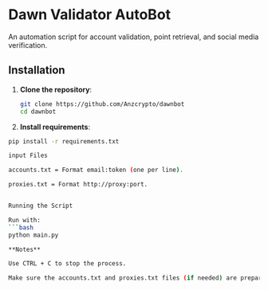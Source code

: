 # **Dawn Validator AutoBot**

An automation script for account validation, point retrieval, and social media verification.

## **Installation**
1. **Clone the repository**:  
   ```bash
   git clone https://github.com/Anzcrypto/dawnbot
   cd dawnbot

2. **Install requirements**:
```bash
pip install -r requirements.txt

input Files

accounts.txt = Format email:token (one per line).

proxies.txt = Format http://proxy:port.


Running the Script

Run with:
```bash
python main.py

**Notes**

Use CTRL + C to stop the process.

Make sure the accounts.txt and proxies.txt files (if needed) are prepared.
